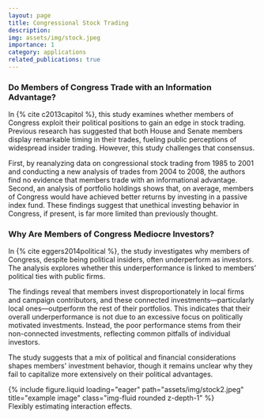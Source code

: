 ```yaml
---
layout: page
title: Congressional Stock Trading
description: 
img: assets/img/stock.jpeg
importance: 1
category: applications
related_publications: true
---
```


### Do Members of Congress Trade with an Information Advantage?

In {% cite c2013capitol %}, this study examines whether members of Congress exploit their political positions to gain an edge in stock trading. Previous research has suggested that both House and Senate members display remarkable timing in their trades, fueling public perceptions of widespread insider trading. However, this study challenges that consensus.  

First, by reanalyzing data on congressional stock trading from 1985 to 2001 and conducting a new analysis of trades from 2004 to 2008, the authors find no evidence that members trade with an informational advantage. Second, an analysis of portfolio holdings shows that, on average, members of Congress would have achieved better returns by investing in a passive index fund. These findings suggest that unethical investing behavior in Congress, if present, is far more limited than previously thought.

### Why Are Members of Congress Mediocre Investors?

In {% cite eggers2014political %}, the study investigates why members of Congress, despite being political insiders, often underperform as investors. The analysis explores whether this underperformance is linked to members’ political ties with public firms.  

The findings reveal that members invest disproportionately in local firms and campaign contributors, and these connected investments—particularly local ones—outperform the rest of their portfolios. This indicates that their overall underperformance is not due to an excessive focus on politically motivated investments. Instead, the poor performance stems from their non-connected investments, reflecting common pitfalls of individual investors.  

The study suggests that a mix of political and financial considerations shapes members' investment behavior, though it remains unclear why they fail to capitalize more extensively on their political advantages.

<div class="row">
    <div class="col-sm mt-3 mt-md-0">
        {% include figure.liquid loading="eager" path="assets/img/stock2.jpeg" title="example image" class="img-fluid rounded z-depth-1" %}
    </div>
</div>
<div class="caption">
    Flexibly estimating interaction effects.
</div>

